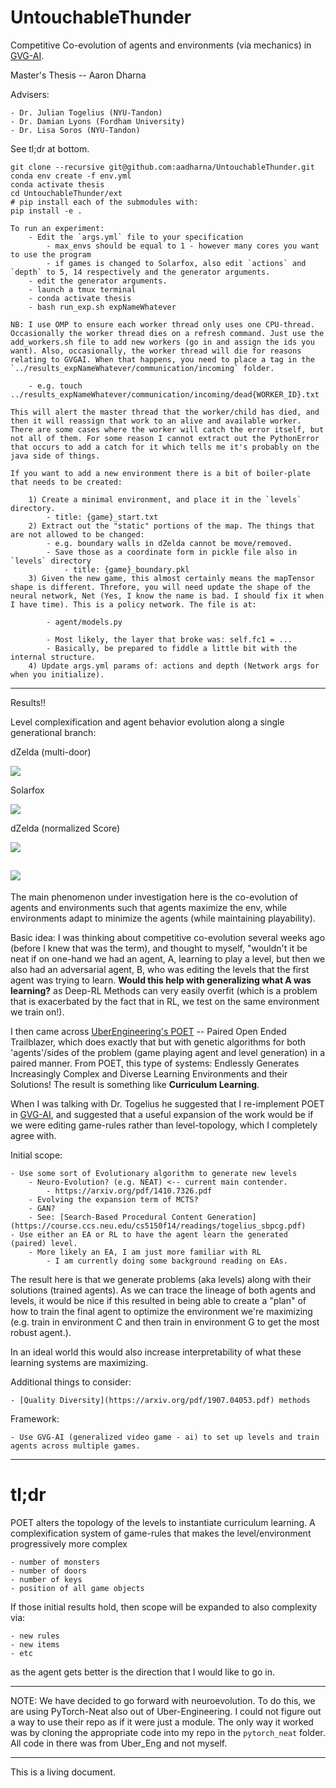 # UntouchableThunder
Competitive Co-evolution of agents and environments (via mechanics) in [GVG-AI](https://arxiv.org/pdf/1802.10363.pdf). 

Master's Thesis -- Aaron Dharna  

Advisers:   

	- Dr. Julian Togelius (NYU-Tandon)
	- Dr. Damian Lyons (Fordham University)
	- Dr. Lisa Soros (NYU-Tandon)

See tl;dr at bottom.

```
git clone --recursive git@github.com:aadharna/UntouchableThunder.git   
conda env create -f env.yml  
conda activate thesis   
cd UntouchableThunder/ext  
# pip install each of the submodules with:  
pip install -e .
``` 

```
To run an experiment:   
    - Edit the `args.yml` file to your specification  
        - max_envs should be equal to 1 - however many cores you want to use the program  
        - if games is changed to Solarfox, also edit `actions` and `depth` to 5, 14 respectively and the generator arguments.
	- edit the generator arguments.  
    - launch a tmux terminal   
    - conda activate thesis   
    - bash run_exp.sh expNameWhatever  

NB: I use OMP to ensure each worker thread only uses one CPU-thread. Occasionally the worker thread dies on a refresh command. Just use the add_workers.sh file to add new workers (go in and assign the ids you want). Also, occasionally, the worker thread will die for reasons relating to GVGAI. When that happens, you need to place a tag in the `../results_expNameWhatever/communication/incoming` folder. 

	- e.g. touch ../results_expNameWhatever/communication/incoming/dead{WORKER_ID}.txt

This will alert the master thread that the worker/child has died, and then it will reassign that work to an alive and available worker. There are some cases where the worker will catch the error itself, but not all of them. For some reason I cannot extract out the PythonError that occurs to add a catch for it which tells me it's probably on the java side of things.   
```

```
If you want to add a new environment there is a bit of boiler-plate that needs to be created:

	1) Create a minimal environment, and place it in the `levels` directory.
		- title: {game}_start.txt
	2) Extract out the "static" portions of the map. The things that are not allowed to be changed: 
		- e.g. boundary walls in dZelda cannot be move/removed.
		- Save those as a coordinate form in pickle file also in `levels` directory
			- title: {game}_boundary.pkl
	3) Given the new game, this almost certainly means the mapTensor shape is different. Threfore, you will need update the shape of the neural network, Net (Yes, I know the name is bad. I should fix it when I have time). This is a policy network. The file is at: 

		- agent/models.py

		- Most likely, the layer that broke was: self.fc1 = ...
		- Basically, be prepared to fiddle a little bit with the internal structure.
	4) Update args.yml params of: actions and depth (Network args for when you initialize).

```

----
Results!!

Level complexification and agent behavior evolution along a single generational branch:  

dZelda (multi-door)

![](gifs/842_dzelda_complexify.gif)

Solarfox

![](gifs/394_solarfox_complexify.gif)

dZelda (normalized Score)

![](gifs/889_dzelda_noScore_complexify.gif)

![](gifs/939_dzelda_noScore_complexify.gif)
----  

The main phenomenon under investigation here is the co-evolution of agents and environments such that agents maximize the env, while environments adapt to minimize the agents (while maintaining playability).  

Basic idea: I was thinking about competitive co-evolution several weeks ago (before I knew that was the term), and thought to myself, "wouldn't it be neat if on one-hand we had an agent, A,  learning to play a level, but then we also had an adversarial agent, B, who was editing the levels that the first agent was trying to learn. **Would this help with generalizing what A was learning?** as Deep-RL Methods can very easily overfit (which is a problem that is exacerbated by the fact that in RL, we test on the same environment we train on!). 

I then came across [UberEngineering's POET](https://eng.uber.com/poet-open-ended-deep-learning/) -- Paired Open Ended Trailblazer, which does exactly that but with genetic algorithms for both 'agents'/sides of the problem (game playing agent and level generation) in a paired manner. From POET, this type of systems: Endlessly Generates Increasingly Complex and Diverse Learning Environments and their Solutions! The result is something like **Curriculum Learning**.

When I was talking with Dr. Togelius he suggested that I re-implement POET in [GVG-AI](https://arxiv.org/pdf/1802.10363.pdf), and suggested that a useful expansion of the work would be if we were editing game-rules rather than level-topology, which I completely agree with.  

Initial scope:  

    - Use some sort of Evolutionary algorithm to generate new levels  
		- Neuro-Evolution? (e.g. NEAT) <-- current main contender. 
			- https://arxiv.org/pdf/1410.7326.pdf
		- Evolving the expansion term of MCTS?
		- GAN? 
		- See: [Search-Based Procedural Content Generation](https://course.ccs.neu.edu/cs5150f14/readings/togelius_sbpcg.pdf)
	- Use either an EA or RL to have the agent learn the generated (paired) level.
		- More likely an EA, I am just more familiar with RL  
			- I am currently doing some background reading on EAs.
	
The result here is that we generate problems (aka levels) along with their solutions (trained agents). As we can trace the lineage of both agents and levels, it would be nice if this resulted in being able to create a "plan" of how to train the final agent to optimize the environment we're maximizing (e.g. train in environment C and then train in environment G to get the most robust agent.). 

In an ideal world this would also increase interpretability of what these learning systems are maximizing. 

Additional things to consider:  

	- [Quality Diversity](https://arxiv.org/pdf/1907.04053.pdf) methods
	
Framework: 

	- Use GVG-AI (generalized video game - ai) to set up levels and train agents across multiple games.  

----  
# tl;dr

POET alters the topology of the levels to instantiate curriculum learning. A complexification system of game-rules that makes the level/environment progressively more complex  

	- number of monsters
	- number of doors
	- number of keys
	- position of all game objects

If those initial results hold, then scope will be expanded to also complexity via: 

	- new rules
	- new items
	- etc

as the agent gets better is the direction that I would like to go in. 

----  

NOTE: We have decided to go forward with neuroevolution. To do this, we are using PyTorch-Neat also out of Uber-Engineering. 
I could not figure out a way to use their repo as if it were just a module. The only way it worked was by cloning the appropriate
code into my repo in the `pytorch_neat` folder. All code in there was from Uber_Eng and not myself. 

----  
This is a living document.
